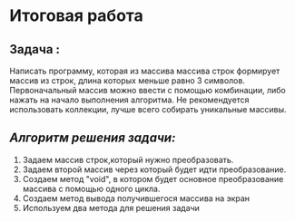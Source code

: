 # Итоговая работа

## Задача : 
Написать программу, которая из массива массива строк формирует массив из строк, длина которых меньше равно 3 символов. Первоначальный массив можно ввести с помощью комбинации, либо нажать на начало выполнения алгоритма. Не рекомендуется использовать коллекции, лучше всего собирать уникальные массивы.

## *Алгоритм решения задачи:*
1) Задаем массив строк,который нужно преобразовать.
2) Задаем второй массив через который будет идти преобразование.
3) Создаем метод "void", в котором будет основное преобразование массива с помощью одного цикла.
4) Создаем метод вывода получившегося массива на экран
5) Используем два метода для решения задачи
